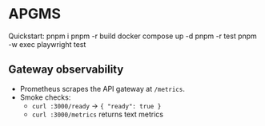﻿# APGMS

Quickstart:
pnpm i
pnpm -r build
docker compose up -d
pnpm -r test
pnpm -w exec playwright test

## Gateway observability

* Prometheus scrapes the API gateway at `/metrics`.
* Smoke checks:
  * `curl :3000/ready` → `{ "ready": true }`
  * `curl :3000/metrics` returns text metrics
